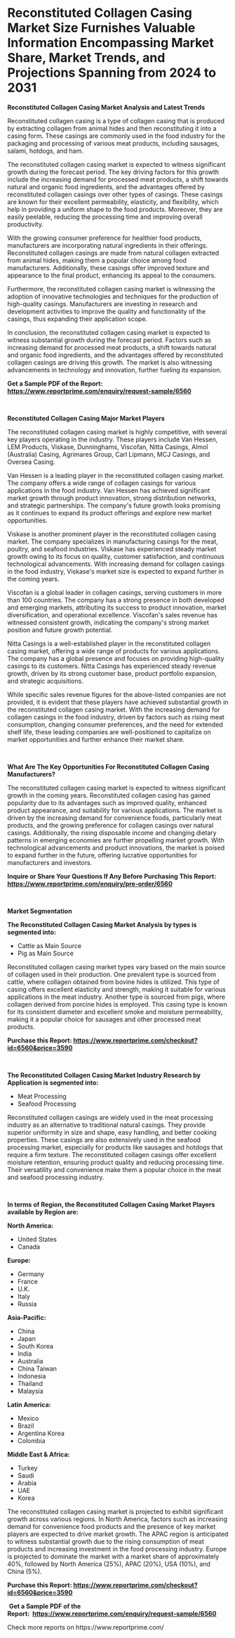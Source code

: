 <p><h1>Reconstituted Collagen Casing Market Size Furnishes Valuable Information Encompassing Market Share, Market Trends, and Projections Spanning from 2024 to 2031</h1></p><p><strong>Reconstituted Collagen Casing Market Analysis and Latest Trends</strong></p>
<p><p>Reconstituted collagen casing is a type of collagen casing that is produced by extracting collagen from animal hides and then reconstituting it into a casing form. These casings are commonly used in the food industry for the packaging and processing of various meat products, including sausages, salami, hotdogs, and ham.</p><p>The reconstituted collagen casing market is expected to witness significant growth during the forecast period. The key driving factors for this growth include the increasing demand for processed meat products, a shift towards natural and organic food ingredients, and the advantages offered by reconstituted collagen casings over other types of casings. These casings are known for their excellent permeability, elasticity, and flexibility, which help in providing a uniform shape to the food products. Moreover, they are easily peelable, reducing the processing time and improving overall productivity.</p><p>With the growing consumer preference for healthier food products, manufacturers are incorporating natural ingredients in their offerings. Reconstituted collagen casings are made from natural collagen extracted from animal hides, making them a popular choice among food manufacturers. Additionally, these casings offer improved texture and appearance to the final product, enhancing its appeal to the consumers.</p><p>Furthermore, the reconstituted collagen casing market is witnessing the adoption of innovative technologies and techniques for the production of high-quality casings. Manufacturers are investing in research and development activities to improve the quality and functionality of the casings, thus expanding their application scope.</p><p>In conclusion, the reconstituted collagen casing market is expected to witness substantial growth during the forecast period. Factors such as increasing demand for processed meat products, a shift towards natural and organic food ingredients, and the advantages offered by reconstituted collagen casings are driving this growth. The market is also witnessing advancements in technology and innovation, further fueling its expansion.</p></p>
<p><strong>Get a Sample PDF of the Report:&nbsp; <a href="https://www.reportprime.com/enquiry/request-sample/6560">https://www.reportprime.com/enquiry/request-sample/6560</a></strong></p>
<p>&nbsp;</p>
<p><strong>Reconstituted Collagen Casing Major Market Players</strong></p>
<p><p>The reconstituted collagen casing market is highly competitive, with several key players operating in the industry. These players include Van Hessen, LEM Products, Viskase, Dunninghams, Viscofan, Nitta Casings, Almol (Australia) Casing, Agrimares Group, Carl Lipmann, MCJ Casings, and Oversea Casing. </p><p>Van Hessen is a leading player in the reconstituted collagen casing market. The company offers a wide range of collagen casings for various applications in the food industry. Van Hessen has achieved significant market growth through product innovation, strong distribution networks, and strategic partnerships. The company's future growth looks promising as it continues to expand its product offerings and explore new market opportunities.</p><p>Viskase is another prominent player in the reconstituted collagen casing market. The company specializes in manufacturing casings for the meat, poultry, and seafood industries. Viskase has experienced steady market growth owing to its focus on quality, customer satisfaction, and continuous technological advancements. With increasing demand for collagen casings in the food industry, Viskase's market size is expected to expand further in the coming years.</p><p>Viscofan is a global leader in collagen casings, serving customers in more than 100 countries. The company has a strong presence in both developed and emerging markets, attributing its success to product innovation, market diversification, and operational excellence. Viscofan's sales revenue has witnessed consistent growth, indicating the company's strong market position and future growth potential.</p><p>Nitta Casings is a well-established player in the reconstituted collagen casing market, offering a wide range of products for various applications. The company has a global presence and focuses on providing high-quality casings to its customers. Nitta Casings has experienced steady revenue growth, driven by its strong customer base, product portfolio expansion, and strategic acquisitions.</p><p>While specific sales revenue figures for the above-listed companies are not provided, it is evident that these players have achieved substantial growth in the reconstituted collagen casing market. With the increasing demand for collagen casings in the food industry, driven by factors such as rising meat consumption, changing consumer preferences, and the need for extended shelf life, these leading companies are well-positioned to capitalize on market opportunities and further enhance their market share.</p></p>
<p>&nbsp;</p>
<p><strong>What Are The Key Opportunities For Reconstituted Collagen Casing Manufacturers?</strong></p>
<p><p>The reconstituted collagen casing market is expected to witness significant growth in the coming years. Reconstituted collagen casing has gained popularity due to its advantages such as improved quality, enhanced product appearance, and suitability for various applications. The market is driven by the increasing demand for convenience foods, particularly meat products, and the growing preference for collagen casings over natural casings. Additionally, the rising disposable income and changing dietary patterns in emerging economies are further propelling market growth. With technological advancements and product innovations, the market is poised to expand further in the future, offering lucrative opportunities for manufacturers and investors.</p></p>
<p><strong>Inquire or Share Your Questions If Any Before Purchasing This Report: <a href="https://www.reportprime.com/enquiry/pre-order/6560">https://www.reportprime.com/enquiry/pre-order/6560</a></strong></p>
<p>&nbsp;</p>
<p><strong>Market Segmentation</strong></p>
<p><strong>The Reconstituted Collagen Casing Market Analysis by types is segmented into:</strong></p>
<p><ul><li>Cattle as Main Source</li><li>Pig as Main Source</li></ul></p>
<p><p>Reconstituted collagen casing market types vary based on the main source of collagen used in their production. One prevalent type is sourced from cattle, where collagen obtained from bovine hides is utilized. This type of casing offers excellent elasticity and strength, making it suitable for various applications in the meat industry. Another type is sourced from pigs, where collagen derived from porcine hides is employed. This casing type is known for its consistent diameter and excellent smoke and moisture permeability, making it a popular choice for sausages and other processed meat products.</p></p>
<p><strong>Purchase this Report:&nbsp;<a href="https://www.reportprime.com/checkout?id=6560&price=3590">https://www.reportprime.com/checkout?id=6560&price=3590</a></strong></p>
<p>&nbsp;</p>
<p><strong>The Reconstituted Collagen Casing Market Industry Research by Application is segmented into:</strong></p>
<p><ul><li>Meat Processing</li><li>Seafood Processing</li></ul></p>
<p><p>Reconstituted collagen casings are widely used in the meat processing industry as an alternative to traditional natural casings. They provide superior uniformity in size and shape, easy handling, and better cooking properties. These casings are also extensively used in the seafood processing market, especially for products like sausages and hotdogs that require a firm texture. The reconstituted collagen casings offer excellent moisture retention, ensuring product quality and reducing processing time. Their versatility and convenience make them a popular choice in the meat and seafood processing industry.</p></p>
<p>&nbsp;</p>
<p><strong>In terms of Region, the Reconstituted Collagen Casing Market Players available by Region are:</strong></p>
<p>
    <p> <strong> North America: </strong>
        <ul>
            <li>United States</li>
            <li>Canada</li>
        </ul>
        </p> 
    <p> <strong> Europe: </strong>
        <ul>
            <li>Germany</li>
            <li>France</li>
            <li>U.K.</li>
            <li>Italy</li>
            <li>Russia</li>
        </ul>
        </p> 
    <p> <strong> Asia-Pacific: </strong>
        <ul>
            <li>China</li>
            <li>Japan</li>
            <li>South Korea</li>
            <li>India</li>
            <li>Australia</li>
            <li>China Taiwan</li>
            <li>Indonesia</li>
            <li>Thailand</li>
            <li>Malaysia</li>
        </ul>
        </p> 
    <p> <strong> Latin America: </strong>
        <ul>
            <li>Mexico</li>
            <li>Brazil</li>
            <li>Argentina Korea</li>
            <li>Colombia</li>
        </ul>
        </p> 
    <p> <strong> Middle East & Africa: </strong>
        <ul>
            <li>Turkey</li>
            <li>Saudi</li>
            <li>Arabia</li>
            <li>UAE</li>
            <li>Korea</li>
        </ul>
    </p>
    </p>
<p><p>The reconstituted collagen casing market is projected to exhibit significant growth across various regions. In North America, factors such as increasing demand for convenience food products and the presence of key market players are expected to drive market growth. The APAC region is anticipated to witness substantial growth due to the rising consumption of meat products and increasing investment in the food processing industry. Europe is projected to dominate the market with a market share of approximately 40%, followed by North America (25%), APAC (20%), USA (10%), and China (5%).</p></p>
<p><strong>Purchase this Report: <a href="https://www.reportprime.com/checkout?id=6560&price=3590">https://www.reportprime.com/checkout?id=6560&price=3590</a></strong></p>
<p>&nbsp;<strong>Get a Sample PDF of the Report:&nbsp;&nbsp;<a href="https://www.reportprime.com/enquiry/request-sample/6560">https://www.reportprime.com/enquiry/request-sample/6560</a></strong></p>
<p><strong></strong></p>
<p>Check more reports on https://www.reportprime.com/</p>